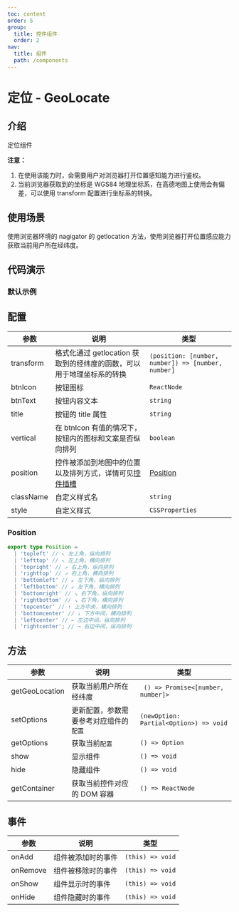 ```yaml
---
toc: content
order: 5
group:
  title: 控件组件
  order: 2
nav:
  title: 组件
  path: /components
---
```


# 定位 - GeoLocate

## 介绍

定位组件

**注意：**

1. 在使用该能力时，会需要用户对浏览器打开位置感知能力进行鉴权。
2. 当前浏览器获取到的坐标是 WGS84 地理坐标系，在高德地图上使用会有偏差，可以使用 transform 配置进行坐标系的转换。

## 使用场景

使用浏览器环境的 nagigator 的 getlocation 方法，使用浏览器打开位置感应能力获取当前用户所在经纬度。

## 代码演示

### 默认示例

<code src="./demos/default.tsx" defaultShowCode compact></code>

## 配置

| 参数 | 说明 | 类型 |
| --- | --- | --- |
| transform | 格式化通过 getlocation 获取到的经纬度的函数，可以用于地理坐标系的转换 | `(position: [number, number]) => [number, number]` |
| btnIcon | 按钮图标 | `ReactNode` |
| btnText | 按钮内容文本 | `string` |
| title | 按钮的 title 属性 | `string` |
| vertical | 在 btnIcon 有值的情况下，按钮内的图标和文案是否纵向排列 | `boolean` |
| position | 控件被添加到地图中的位置以及排列方式，详情可见[控件插槽](https://l7.antv.vision/zh/docs/api/component/control/control#插槽) | [Position](#position) |
| className | 自定义样式名 | `string` |
| style | 自定义样式 | `CSSProperties` |

### Position

```ts
export type Position =
  | 'topleft' // ↖ 左上角，纵向排列
  | 'lefttop' // ↖ 左上角，横向排列
  | 'topright' // ↗ 右上角，纵向排列
  | 'righttop' // ↗ 右上角，横向排列
  | 'bottomleft' // ↙ 左下角，纵向排列
  | 'leftbottom' // ↙ 左下角，横向排列
  | 'bottomright' // ↘ 右下角，纵向排列
  | 'rightbottom' // ↘ 右下角，横向排列
  | 'topcenter' // ↑ 上方中央，横向排列
  | 'bottomcenter' // ↓ 下方中间，横向排列
  | 'leftcenter' // ← 左边中间，纵向排列
  | 'rightcenter'; // → 右边中间，纵向排列
```

## 方法

| 参数           | 说明                                   | 类型                                   |
| -------------- | -------------------------------------- | -------------------------------------- |
| getGeoLocation | 获取当前用户所在经纬度                 | ` () => Promise<[number, number]>`     |
| setOptions     | 更新配置，参数需要参考对应组件的`配置` | `(newOption: Partial<Option>) => void` |
| getOptions     | 获取当前`配置`                         | `() => Option`                         |
| show           | 显示组件                               | `() => void`                           |
| hide           | 隐藏组件                               | `() => void`                           |
| getContainer   | 获取当前控件对应的 DOM 容器            | `() => ReactNode`                      |

## 事件

| 参数     | 说明               | 类型             |
| -------- | ------------------ | ---------------- |
| onAdd    | 组件被添加时的事件 | `(this) => void` |
| onRemove | 组件被移除时的事件 | `(this) => void` |
| onShow   | 组件显示时的事件   | `(this) => void` |
| onHide   | 组件隐藏时的事件   | `(this) => void` |
